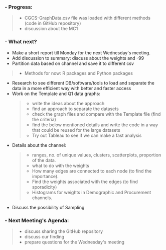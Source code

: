 
### - Progress:
>* CGCS-GraphData.csv file was loaded with different methods (code in GitHub repository)
>* discussion about the MC1

### - What next?

* Make a short report till Monday for the next Wednesday's meeting.
* Add discussion to summary: discuss about the weights and -99
* Partition data based on channel and save it to different csv
>* Methods for now: R packages and Python packages
* Research to see different DB/software/tools to load and separate the data in a more efficient way with better and faster access
* Work on the Template and Q1 data graphs:
  >* write the ideas about the approach
  >* find an approach to separate the datasets
  >* check the graph files and compare with the Template file (find the criteria)
  >* find the below mentioned details and write the code in a way that could be reused for the large datasets
  >* Try out Tableau to see if we can make a fast analysis
* Details about the channel:
  >* ranges, no. of unique values, clusters, scatterplots, proportion of the data.
  >* what to do with the weights
  >* How many edges are connected to each node (to find the importance).
  >* Find the weights associated with the edges (to find sporadicity)
  >* Histograms for weights in Demographic and Procurement channels.
* Discuss the possibility of Sampling

### - Next Meeting's Agenda:

>* discuss sharing the GitHub repository
>* discuss our finding
>* prepare questions for the Wednesday's meeting
